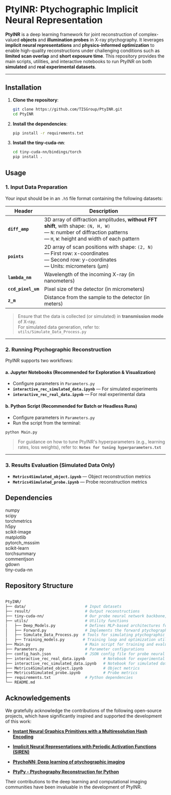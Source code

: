 # PtyINR: Ptychographic Implicit Neural Representation

**PtyINR** is a deep learning framework for joint reconstruction of complex-valued **objects** and **illumination probes** in X-ray ptychography. It leverages **implicit neural representations** and **physics-informed optimization** to enable high-quality reconstructions under challenging conditions such as **limited scan overlap** and **short exposure time**. This repository provides the main scripts, utilities, and interactive notebooks to run PtyINR on both **simulated** and **real experimental datasets**.

---

## Installation

1. **Clone the repository**:

   ```bash
   git clone https://github.com/TISGroup/PtyINR.git
   cd PtyINR
2. **Install the dependencies**:

   ```bash
   pip install -r requirements.txt
3. **Install the tiny-cuda-nn**:

   ```bash
   cd tiny-cuda-nn/bindings/torch
   pip install .

## Usage

### 1. Input Data Preparation

Your input should be in an `.h5` file format containing the following datasets:

| Header         | Description |
|----------------|-------------|
| **`diff_amp`** | 3D array of diffraction amplitudes, **without FFT shift**, with shape: `(N, H, W)`<br>— `N`: number of diffraction patterns<br>— `H`, `W`: height and width of each pattern |
| **`points`**   | 2D array of scan positions with shape: `(2, N)`<br>— First row: x-coordinates<br>— Second row: y-coordinates<br>— Units: micrometers (µm) |
| **`lambda_nm`**| Wavelength of the incoming X-ray (in nanometers) |
| **`ccd_pixel_um`** | Pixel size of the detector (in micrometers) |
| **`z_m`**      | Distance from the sample to the detector (in meters) |

> Ensure that the data is collected (or simulated) in **transmission mode** of X-ray.  
> For simulated data generation, refer to: `utils/Simulate_Data_Process.py`

---

### 2. Running Ptychographic Reconstruction

PtyINR supports two workflows:

#### a. Jupyter Notebooks (Recommended for Exploration & Visualization)

- Configure parameters in `Parameters.py`
- **`interactive_rec_simulated_data.ipynb`** — For simulated experiments  
- **`interactive_rec_real_data.ipynb`** — For real experimental data

#### b. Python Script (Recommended for Batch or Headless Runs)

- Configure parameters in `Parameters.py`
- Run the script from the terminal:

```bash
python Main.py
```

> For guidance on how to tune PtyINR's hyperparameters (e.g., learning rates, loss weights), refer to: **`Notes for tuning hyperparameters.txt`**

---

### 3. Results Evaluation (Simulated Data Only)

- **`Metrics4Simulated_object.ipynb`** — Object reconstruction metrics  
- **`Metrics4Simulated_probe.ipynb`** — Probe reconstruction metrics

## Dependencies
numpy  
scipy  
torchmetrics  
h5py  
scikit-image  
matplotlib  
pytorch_msssim  
scikit-learn  
torchsummary  
commentjson  
gdown  
tiny-cuda-nn  

## Repository Structure

   ```bash

   PtyINR/  
   ├── data/                          # Input datasets  
   ├── result/                        # Output reconstructions  
   ├── tiny-cuda-nn/                  # Our probe neural network backbone, modified to use float precision  
   ├── utils/                         # Utility functions  
   │   ├── Deep_Models.py             # Defines MLP-based architectures for neural representations  
   │   ├── Forward.py                 # Implements the forward ptychographic propagation model  
   │   ├── Simulate_Data_Process.py  # Tools for simulating ptychographic measurements  
   │   ├── Training_models.py        # Training loop and optimization utilities  
   ├── Main.py                        # Main script for training and evaluation  
   ├── Parameters.py                  # Parameter configurations  
   ├── config_hash.json               # JSON config file for probe neural networks  
   ├── interactive_rec_real_data.ipynb        # Notebook for experimental data reconstructions  
   ├── interactive_rec_simulated_data.ipynb   # Notebook for simulated data reconstructions  
   ├── Metrics4Simulated_object.ipynb         # Object metrics  
   ├── Metrics4Simulated_probe.ipynb          # Probe metrics  
   ├── requirements.txt               # Python dependencies  
   └── README.md                      

```
## Acknowledgements

We gratefully acknowledge the contributions of the following open-source projects, which have significantly inspired and supported the development of this work:

- [**Instant Neural Graphics Primitives with a Multiresolution Hash Encoding**](https://github.com/NVlabs/instant-ngp)

- [**Implicit Neural Representations with Periodic Activation Functions (SIREN)**](https://github.com/vsitzmann/siren)

- [**PtychoNN: Deep learning of ptychographic imaging**](https://github.com/mcherukara/PtychoNN/tree/master)

- [**PtyPy - Ptychography Reconstruction for Python**](https://github.com/ptycho/ptypy/tree/master)

Their contributions to the deep learning and computational imaging communities have been invaluable in the development of PtyINR.
